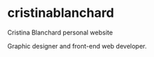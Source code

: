 # cristinablanchard
Cristina Blanchard personal website

Graphic designer and front-end web developer.
